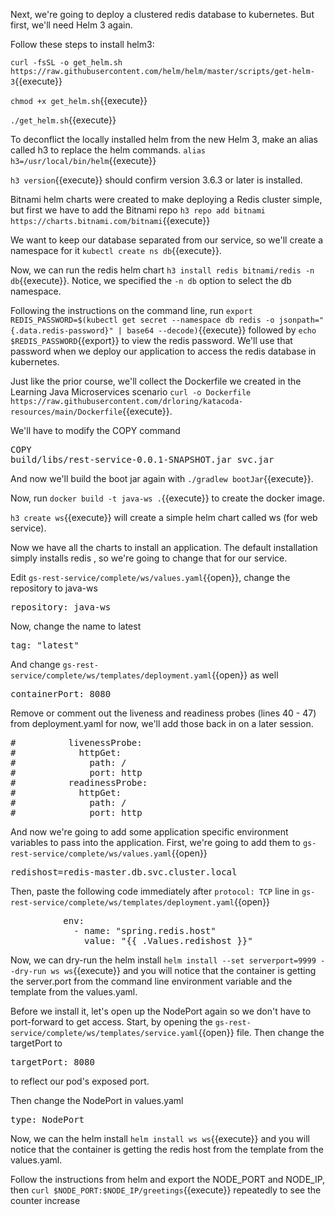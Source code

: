 Next, we're going to deploy a clustered redis database to kubernetes.  But first, we'll need Helm 3 again.

Follow these steps to install helm3:

`curl -fsSL -o get_helm.sh https://raw.githubusercontent.com/helm/helm/master/scripts/get-helm-3`{{execute}}

`chmod +x get_helm.sh`{{execute}}

`./get_helm.sh`{{execute}}

To deconflict the locally installed helm from the new Helm 3, make an alias called h3 to replace the helm commands.
`alias h3=/usr/local/bin/helm`{{execute}}

`h3 version`{{execute}} should confirm version 3.6.3 or later is installed.

Bitnami helm charts were created to make deploying a Redis cluster simple, but first we have to add the Bitnami repo `h3 repo add bitnami https://charts.bitnami.com/bitnami`{{execute}}

We want to keep our database separated from our service, so we'll create a namespace for it `kubectl create ns db`{{execute}}.

Now, we can run the redis helm chart `h3 install redis bitnami/redis -n db`{{execute}}.  Notice, we specified the `-n db` option to select the db namespace.

Following the instructions on the command line, run `export REDIS_PASSWORD=$(kubectl get secret --namespace db redis -o jsonpath="{.data.redis-password}" | base64 --decode)`{{execute}} followed by `echo $REDIS_PASSWORD`{{export}} to view the redis password.  We'll use that password when we deploy our application to access the redis database in kubernetes.

Just like the prior course, we'll collect the Dockerfile we created in the Learning Java Microservices scenario `curl -o Dockerfile https://raw.githubusercontent.com/drloring/katacoda-resources/main/Dockerfile`{{execute}}.

We'll have to modify the COPY command <pre class="file" data-filename="gs-rest-service/complete/Dockerfile" data-target="insert" data-marker="COPY rest-service.jar svc.jar">COPY build/libs/rest-service-0.0.1-SNAPSHOT.jar svc.jar</pre>

And now we'll build the boot jar again with `./gradlew bootJar`{{execute}}.

Now, run `docker build -t java-ws .`{{execute}} to create the docker image.

`h3 create ws`{{execute}} will create a simple helm chart called ws (for web service).

Now we have all the charts to install an application.  The default installation simply installs redis , so we're going to change that for our service.

Edit `gs-rest-service/complete/ws/values.yaml`{{open}}, change the repository to java-ws <pre class="file" data-filename="gs-rest-service/complete/ws/values.yaml" data-target="insert" data-marker="  repository: nginx">  repository: java-ws</pre>

Now, change the name to latest <pre class="file" data-filename="gs-rest-service/complete/ws/values.yaml" data-target="insert" data-marker="  tag: &#x22&#x22">  tag: "latest"</pre>

And change `gs-rest-service/complete/ws/templates/deployment.yaml`{{open}} as well <pre class="file" data-filename="gs-rest-service/complete/ws/templates/deployment.yaml" data-target="insert" data-marker="              containerPort: 80">              containerPort: 8080</pre>

Remove or comment out the liveness and readiness probes (lines 40 - 47) from deployment.yaml for now, we'll add those back in on a later session.
<pre class="file" data-filename="gs-rest-service/complete/ws/templates/deployment.yaml" data-target="insert" data-marker="          livenessProbe:
            httpGet:
              path: /
              port: http
          readinessProbe:
            httpGet:
              path: /
              port: http
">
#          livenessProbe:
#            httpGet:
#              path: /
#              port: http
#          readinessProbe:
#            httpGet:
#              path: /
#              port: http
</pre>

And now we're going to add some application specific environment variables to pass into the application.  First, we're going to add them to `gs-rest-service/complete/ws/values.yaml`{{open}} <pre class="file" data-filename="gs-rest-service/complete/ws/values.yaml" data-target="append">redishost=redis-master.db.svc.cluster.local</pre>

Then, paste the following code immediately after `protocol: TCP` line in `gs-rest-service/complete/ws/templates/deployment.yaml`{{open}}
<pre>          env:
            - name: "spring.redis.host"
              value: "{{ .Values.redishost }}"</pre>

Now, we can dry-run the helm install `helm install --set serverport=9999 --dry-run ws ws`{{execute}}  and you will notice that the container is getting the server.port from the command line environment variable and the template from the values.yaml.

Before we install it, let's open up the NodePort again so we don't have to port-forward to get access.  Start, by opening the `gs-rest-service/complete/ws/templates/service.yaml`{{open}} file.  Then change the targetPort to <pre class="file" data-filename="gs-rest-service/complete/ws/templates/service.yaml" data-target="insert" data-marker="      targetPort: http">      targetPort: 8080</pre> to reflect our pod's exposed port. 

Then change the NodePort in values.yaml <pre class="file" data-filename="gs-rest-service/complete/ws/values.yaml" data-target="insert" data-marker="  type: ClusterIP">  type: NodePort</pre>

Now, we can the helm install `helm install ws ws`{{execute}}  and you will notice that the container is getting the redis host from the template from the values.yaml.

Follow the instructions from helm and export the NODE_PORT and NODE_IP, then `curl $NODE_PORT:$NODE_IP/greetings`{{execute}} repeatedly to see the counter increase
